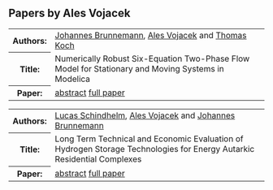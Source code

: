 ## Papers by Ales Vojacek
<table>
<tr><th>Authors:</th>
<td>
<a href="/proceedings/authors/JohannesBrunnemann">Johannes Brunnemann</a>, <a href="/proceedings/authors/AlesVojacek">Ales Vojacek</a> and <a href="/proceedings/authors/ThomasKoch">Thomas Koch</a></td>
</tr>
<tr><th>Title:</th>
<td>Numerically Robust Six-Equation Two-Phase Flow Model for Stationary and Moving Systems in Modelica</td>
</tr>
<tr><th>Paper:</th>
<td><a href="/abstracts/abstract_7A_4">abstract</a> <a href="/proceedings/papers/Modelica2021session7A_paper4.pdf">full paper</a></td>
</tr>
</table>

<table>
<tr><th>Authors:</th>
<td>
<a href="/proceedings/authors/LucasSchindhelm">Lucas Schindhelm</a>, <a href="/proceedings/authors/AlesVojacek">Ales Vojacek</a> and <a href="/proceedings/authors/JohannesBrunnemann">Johannes Brunnemann</a></td>
</tr>
<tr><th>Title:</th>
<td>Long Term Technical and Economic Evaluation of Hydrogen Storage Technologies for Energy Autarkic Residential Complexes</td>
</tr>
<tr><th>Paper:</th>
<td><a href="/abstracts/abstract_7B_5">abstract</a> <a href="/proceedings/papers/Modelica2021session7B_paper5.pdf">full paper</a></td>
</tr>
</table>
